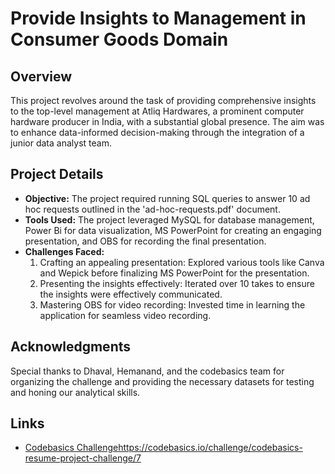 # Provide Insights to Management in Consumer Goods Domain

## Overview
This project revolves around the task of providing comprehensive insights to the top-level management at Atliq Hardwares, a prominent computer hardware producer in India, with a substantial global presence. The aim was to enhance data-informed decision-making through the integration of a junior data analyst team.

## Project Details
- **Objective:** The project required running SQL queries to answer 10 ad hoc requests outlined in the 'ad-hoc-requests.pdf' document.
- **Tools Used:** The project leveraged MySQL for database management, Power Bi for data visualization, MS PowerPoint for creating an engaging presentation, and OBS for recording the final presentation.
- **Challenges Faced:**
  1. Crafting an appealing presentation: Explored various tools like Canva and Wepick before finalizing MS PowerPoint for the presentation.
  2. Presenting the insights effectively: Iterated over 10 takes to ensure the insights were effectively communicated.
  3. Mastering OBS for video recording: Invested time in learning the application for seamless video recording.

## Acknowledgments
Special thanks to Dhaval, Hemanand, and the codebasics team for organizing the challenge and providing the necessary datasets for testing and honing our analytical skills.

## Links
- [Codebasics Challenge](https://codebasics.io/challenge/codebasics-resume-project-challenge/7)https://codebasics.io/challenge/codebasics-resume-project-challenge/7
